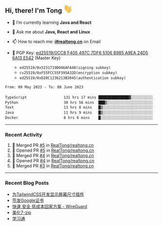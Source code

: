 ## Hi, there! I'm Tong <img src="https://raw.githubusercontent.com/realtong/realtong/main/wave.gif" width="30px">



- 🌱 I’m currently learning **Java and React**
- 💬 Ask me about **Java, React and Linux**
- 📫 How to reach me: **[i#realtong.cn](mailto:i@realtong.cn)** on Email
- 🔑 PGP Key: [ed25519/0CC8 F405 497C 7DF6 5106 8985 A9EA 24D5 6A13 E542](https://github.com/RealTong.gpg) (Master Key)
  
  - `ed25519/0x5231719D046AFA48(signing subkey)`
  - `cv25519/0xF55FCC55F395A32D(encryption subkey)`
  - `ed25519/0xD20C1236213B3045(authentication subkey)`

<!--START_SECTION:waka-->

```txt
From: 09 May 2023 - To: 08 June 2023

TypeScript                 131 hrs 17 mins ██████████████▓░░░░░░░░░░   59.06 %
Python                     30 hrs 56 mins  ███▒░░░░░░░░░░░░░░░░░░░░░   13.92 %
Text                       13 hrs 8 mins   █▒░░░░░░░░░░░░░░░░░░░░░░░   05.91 %
Java                       11 hrs 9 mins   █▒░░░░░░░░░░░░░░░░░░░░░░░   05.02 %
Docker                     8 hrs 6 mins    █░░░░░░░░░░░░░░░░░░░░░░░░   03.65 %
```

<!--END_SECTION:waka-->

---
### Recent Activity

<!--START_SECTION:activity-->
1. 🎉 Merged PR [#5](https://github.com/RealTong/realtong.cn/pull/5) in [RealTong/realtong.cn](https://github.com/RealTong/realtong.cn)
2. 💪 Opened PR [#5](https://github.com/RealTong/realtong.cn/pull/5) in [RealTong/realtong.cn](https://github.com/RealTong/realtong.cn)
3. 🎉 Merged PR [#4](https://github.com/RealTong/realtong.cn/pull/4) in [RealTong/realtong.cn](https://github.com/RealTong/realtong.cn)
4. 💪 Opened PR [#4](https://github.com/RealTong/realtong.cn/pull/4) in [RealTong/realtong.cn](https://github.com/RealTong/realtong.cn)
5. 🎉 Merged PR [#3](https://github.com/RealTong/realtong.cn/pull/3) in [RealTong/realtong.cn](https://github.com/RealTong/realtong.cn)
<!--END_SECTION:activity-->

---
### Recent Blog Posts
<!-- BLOG-POST-LIST:START -->
- [为TailwindCSS开发显示屏幕尺寸插件](https://www.realtong.cn/blog/tailwindcssplugin)
- [签发Google证书](https://www.realtong.cn/blog/auto-issue-google-public-certificates-using-acmedotsh)
- [快速 安全 低成本回家方案 - WireGuard](https://www.realtong.cn/blog/8)
- [美化7-zip](https://www.realtong.cn/blog/3)
- [学习通](https://www.realtong.cn/blog/1)
<!-- BLOG-POST-LIST:END -->
